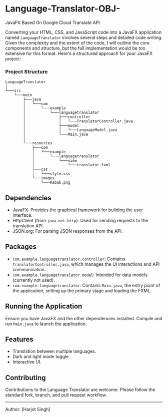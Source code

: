 # Language-Translator-OBJ-
JavaFX Based On Google Cloud Translate API

Converting your HTML, CSS, and JavaScript code into a JavaFX application named `LanguageTranslator` involves several steps and detailed code writing. Given the complexity and the extent of the code, I will outline the core components and structure, but the full implementation would be too extensive for this format. Here's a structured approach for your JavaFX project:

### Project Structure

```
LanguageTranslator
│
└───src
    └───main
        ├───java
        │   └───com
        │       └───example
        │           └───languagetranslator
        │               ├───controller
        │               │   └───TranslatorController.java
        │               ├───model
        │               │   └───LanguageModel.java
        │               └───Main.java
        │
        └───resources
            ├───com
            │   └───example
            │       └───languagetranslator
            │           └───view
            │               └───translator.fxml
            └───css
            │   └───style.css
            └───images
                └───Rabab.png
```


## Dependencies
- JavaFX: Provides the graphical framework for building the user interface.
- HttpClient (from `java.net.http`): Used for sending requests to the translation API.
- JSON.org: For parsing JSON responses from the API.

## Packages
- `com.example.languagetranslator.controller`: Contains `TranslatorController.java`, which manages the UI interactions and API communication.
- `com.example.languagetranslator.model`: Intended for data models (currently not used).
- `com.example.languagetranslator`: Contains `Main.java`, the entry point of the application, setting up the primary stage and loading the FXML.

## Running the Application
Ensure you have JavaFX and the other dependencies installed. Compile and run `Main.java` to launch the application.

## Features
- Translation between multiple languages.
- Dark and light mode toggle.
- Interactive UI.

## Contributing
Contributions to the Language Translator are welcome. Please follow the standard fork, branch, and pull request workflow.

---

Author: [Harjot Singh]
